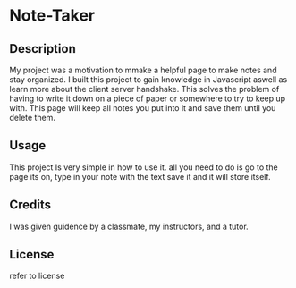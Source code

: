# Note-Taker

## Description

My project was a motivation to mmake a helpful page to make notes and stay organized.
I built this project to gain knowledge in Javascript aswell as learn more about the client server handshake.
This solves the problem of having to write it down on a piece of paper or somewhere to try to keep up with. This page will keep all notes you put into it and save them until you delete them.

## Usage 

This project Is very simple in how to use it. all you need to do is go to the page its on, type in your note with the text save it and it will store itself.

## Credits 

I was given guidence by a classmate, my instructors, and a tutor. 

## License

refer to license